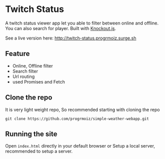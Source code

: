 # Twitch Status
A twitch status viewer app let you able to filter between online and offline. You can also search for player. Built with [Knockout.js](http://knockoutjs.com/).

See a live version here: http://twitch-status.progrmoiz.surge.sh

## Feature
- Online, Offline filter
- Search filter
- Url routing
- used Promises and Fetch

## Clone the repo
It is very light weight repo, So recommended starting with cloning the repo
```
git clone https://github.com/progrmoiz/simple-weather-webapp.git
```

## Running the site
Open `index.html` directly in your default browser or
Setup a local server, recommended to setup a server.
